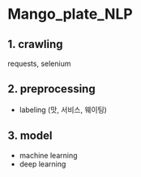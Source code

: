 # Mango_plate_NLP

## 1. crawling
requests, selenium


## 2. preprocessing
- labeling (맛, 서비스, 웨이팅)

## 3. model
- machine learning
- deep learning
